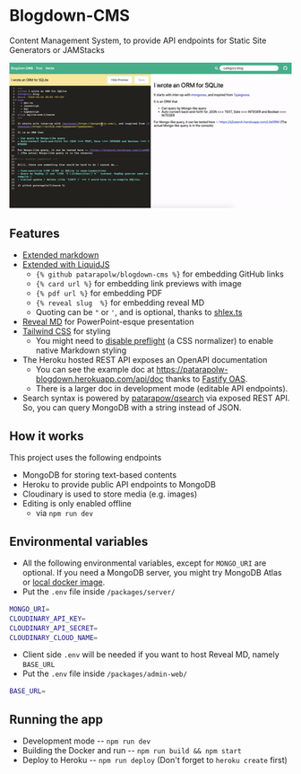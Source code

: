 # Blogdown-CMS

Content Management System, to provide API endpoints for Static Site Generators or JAMStacks

![App preview](/docs/cmsv2.gif)

## Features

- [Extended markdown](/packages/admin-web/src/assets/make-html/index.ts#L35)
- [Extended with LiquidJS](/packages/admin-web/src/assets/make-html/template.ts)
  - `{% github patarapolw/blogdown-cms %}` for embedding GitHub links
  - `{% card url %}` for embedding link previews with image
  - `{% pdf url %}` for embedding PDF
  - `{% reveal slug  %}` for embedding reveal MD
  - Quoting can be `"` or `'`, and is optional, thanks to [shlex.ts](/packages/admin-web/src/assets/make-html/shlex.ts)
- [Reveal MD](https://github.com/patarapolw/reveal-md) for PowerPoint-esque presentation
- [Tailwind CSS](https://tailwindcss.com/) for styling
  - You might need to [disable preflight](https://tailwindcss.com/docs/preflight/#disabling-preflight) (a CSS normalizer) to enable native Markdown styling
- The Heroku hosted REST API exposes an OpenAPI documentation
  - You can see the example doc at <https://patarapolw-blogdown.herokuapp.com/api/doc> thanks to [Fastify OAS](https://github.com/SkeLLLa/fastify-oas).
  - There is a larger doc in development mode (editable API endpoints).
- Search syntax is powered by [patarapow/qsearch](https://github.com/patarapolw/qsearch) via exposed REST API. So, you can query MongoDB with a string instead of JSON.

## How it works

This project uses the following endpoints

- MongoDB for storing text-based contents
- Heroku to provide public API endpoints to MongoDB
- Cloudinary is used to store media (e.g. images)
- Editing is only enabled offline
  - via `npm run dev`

## Environmental variables

- All the following environmental variables, except for `MONGO_URI` are optional. If you need a MongoDB server, you might try MongoDB Atlas or [local docker image](https://hub.docker.com/_/mongo).
- Put the `.env` file inside `/packages/server/`

```sh
MONGO_URI=
CLOUDINARY_API_KEY=
CLOUDINARY_API_SECRET=
CLOUDINARY_CLOUD_NAME=
```

- Client side `.env` will be needed if you want to host Reveal MD, namely `BASE_URL`
- Put the `.env` file inside `/packages/admin-web/`

```sh
BASE_URL=
```

## Running the app

- Development mode -- `npm run dev`
- Building the Docker and run -- `npm run build && npm start`
- Deploy to Heroku -- `npm run deploy` (Don't forget to `heroku create` first)
